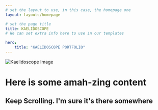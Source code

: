 ```yaml
---
# set the layout to use, in this case, the homepage one
layout: layouts/homepage

# set the page title
title: KAELIDOSCOPE
# We can set extra info here to use in our templates

hero:
    title: "KAELIDOSCOPE PORTFOLIO"
---
```


![Kaelidoscope Image](assets/css/images/kaleidoscopeinvert.jpg)

# Here is some amah-zing content

## Keep Scrolling. I'm sure it's there somewhere

